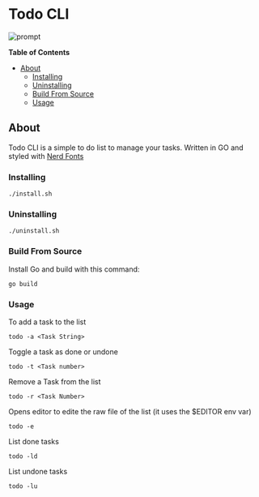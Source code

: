 Todo CLI
============


![prompt](https://raw.githubusercontent.com/HxX2/todocli/main/images/todo.png)


**Table of Contents**

<!-- toc -->

- [About](#about)
  * [Installing](#installing)
  * [Uninstalling](#uninstalling)
  * [Build From Source](#build-from-source)
  * [Usage](#usage)

<!-- tocstop -->

## About

Todo CLI is a simple to do list to manage your tasks.
Written in GO and styled with [Nerd Fonts](https://www.nerdfonts.com/)

### Installing

```console
./install.sh
```

### Uninstalling

```console
./uninstall.sh
```

### Build From Source

Install Go and build with this command:

```console
go build
```

### Usage

To add a task to the list

```console
todo -a <Task String>
```
Toggle a task as done or undone

```console
todo -t <Task number>
```
Remove a Task from the list

```console
todo -r <Task Number>
```
Opens editor to edite the raw file of the list (it uses the $EDITOR env var)

```console
todo -e 
```

List done tasks

```console
todo -ld
```

List undone tasks

```console
todo -lu
```
